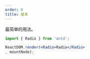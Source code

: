 ```yaml
---
order: 0
title: 基本
---
```


最简单的用法。

````jsx
import { Radio } from 'antd';

ReactDOM.render(<Radio>Radio</Radio>
, mountNode);
````
